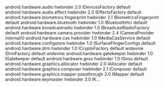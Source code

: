 android.hardware.audio hwbinder 2.0 IDevicesFactory default android.hardware.audio.effect hwbinder 2.0 IEffectsFactory default android.hardware.biometrics.fingerprint hwbinder 2.1 IBiometricsFingerprint default android.hardware.bluetooth hwbinder 1.0 IBluetoothHci default android.hardware.broadcastradio hwbinder 1.0 IBroadcastRadioFactory default android.hardware.camera.provider hwbinder 2.4 ICameraProvider internal/0 android.hardware.cas hwbinder 1.0 IMediaCasService default android.hardware.configstore hwbinder 1.0 ISurfaceFlingerConfigs default android.hardware.drm hwbinder 1.0 ICryptoFactory default widevine IDrmFactory default widevine android.hardware.gatekeeper hwbinder 1.0 IGatekeeper default android.hardware.gnss hwbinder 1.0 IGnss default android.hardware.graphics.allocator hwbinder 2.0 IAllocator default android.hardware.graphics.composer hwbinder 2.1 IComposer default android.hardware.graphics.mapper passthrough 2.0 IMapper default android.hardware.keymaster hwbinder 3.0 IK…
